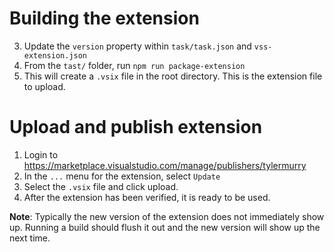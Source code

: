 # Building the extension
3. Update the `version` property within `task/task.json` and `vss-extension.json`
4. From the `tast/` folder, run `npm run package-extension` 
5. This will create a `.vsix` file in the root directory. This is the extension file to upload.

# Upload and publish extension
1. Login to https://marketplace.visualstudio.com/manage/publishers/tylermurry
2. In the `...` menu for the extension, select `Update`
3. Select the `.vsix` file and click upload.
4. After the extension has been verified, it is ready to be used.

**Note**:  Typically the new version of the extension does not immediately show up.
Running a build should flush it out and the new version will show up the next time. 
